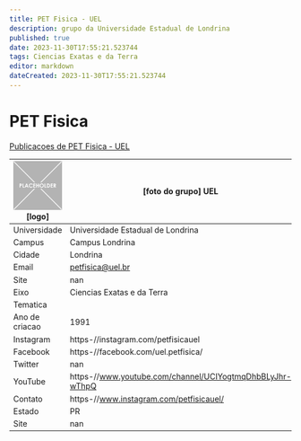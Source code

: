 ```yaml
---
title: PET Fisica - UEL
description: grupo da Universidade Estadual de Londrina
published: true
date: 2023-11-30T17:55:21.523744
tags: Ciencias Exatas e da Terra
editor: markdown
dateCreated: 2023-11-30T17:55:21.523744
---
```


# PET Fisica

[Publicacoes de PET Fisica - UEL](/atividade/233PETFisicaUEL/feed.md)

| ![placeholder.png](/placeholder.png) [logo] | [foto do grupo] UEL         |
| ------------------------------------------- | ------------------------------------------------- |
| Universidade                                | Universidade Estadual de Londrina      |
| Campus                                      | Campus Londrina            |
| Cidade                                      | Londrina             |
| Email                                       | petfisica@uel.br             |
| Site                                        | nan              |
| Eixo                                        | Ciencias Exatas e da Terra              |
| Tematica                                    |           |
| Ano de criacao                              | 1991        |
| Instagram                                   | https-//instagram.com/petfisicauel         |
| Facebook                                    | https-//facebook.com/uel.petfisica/          |
| Twitter                                     | nan           |
| YouTube                                     | https-//www.youtube.com/channel/UCIYogtmqDhbBLyJhr-wThpQ           |
| Contato                                     | https-//www.instagram.com/petfisicauel/         |
| Estado                                      |  PR            |
| Site                                        | nan |
